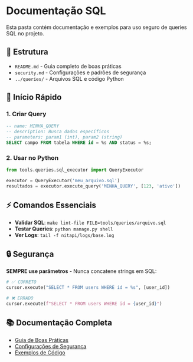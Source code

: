 # Documentação SQL

Esta pasta contém documentação e exemplos para uso seguro de queries SQL no projeto.

## 📁 Estrutura

- `README.md` - Guia completo de boas práticas
- `security.md` - Configurações e padrões de segurança
- `../queries/` - Arquivos SQL e código Python

## 🚀 Início Rápido

### 1. Criar Query

```sql
-- name: MINHA_QUERY
-- description: Busca dados específicos
-- parameters: param1 (int), param2 (string)
SELECT campo FROM tabela WHERE id = %s AND status = %s;
```

### 2. Usar no Python

```python
from tools.queries.sql_executor import QueryExecutor

executor = QueryExecutor('meu_arquivo.sql')
resultados = executor.execute_query('MINHA_QUERY', [123, 'ativo'])
```

## ⚡ Comandos Essenciais

- **Validar SQL**: `make lint-file FILE=tools/queries/arquivo.sql`
- **Testar Queries**: `python manage.py shell`
- **Ver Logs**: `tail -f nitapi/logs/base.log`

## 🔒 Segurança

**SEMPRE use parâmetros** - Nunca concatene strings em SQL:

```python
# ✅ CORRETO
cursor.execute("SELECT * FROM users WHERE id = %s", [user_id])

# ❌ ERRADO
cursor.execute(f"SELECT * FROM users WHERE id = {user_id}")
```

## 📚 Documentação Completa

- [Guia de Boas Práticas](README.md)
- [Configurações de Segurança](security.md)
- [Exemplos de Código](../queries/)
